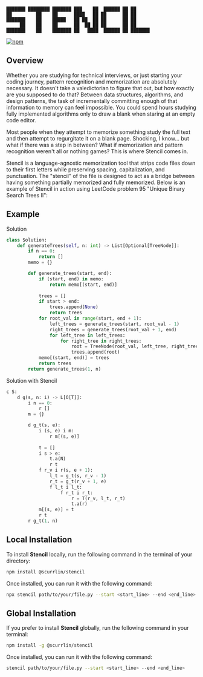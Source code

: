 ```

███████ ████████ ███████ ███    ██  ██████ ██ ██      
██         ██    ██      ████   ██ ██      ██ ██      
███████    ██    █████   ██ ██  ██ ██      ██ ██      
     ██    ██    ██      ██  ██ ██ ██      ██ ██      
███████    ██    ███████ ██   ████  ██████ ██ ███████ 

```

[![npm](https://img.shields.io/npm/dt/%40scurrlin%2Fstencil?style=flat&color=blue)](https://www.npmjs.com/package/@scurrlin/stencil)

## Overview

Whether you are studying for technical interviews, or just starting your coding journey, pattern recognition and memorization are absolutely necessary. It doesn't take a valedictorian to figure that out, but how exactly are you supposed to do that? Between data structures, algorithms, and design patterns, the task of incrementally committing enough of that information to memory can feel impossible. You could spend hours studying fully implemented algorithms only to draw a blank when staring at an empty code editor.

Most people when they attempt to memorize something study the full text and then attempt to regurgitate it on a blank page. Shocking, I know... but what if there was a step in between? What if memorization and pattern recognition weren't all or nothing games? This is where Stencil comes in.

Stencil is a language-agnostic memorization tool that strips code files down to their first letters while preserving spacing, capitalization, and punctuation. The "stencil" of the file is designed to act as a bridge between having something partially memorized and fully memorized. Below is an example of Stencil in action using LeetCode problem 95 "Unique Binary Search Trees II":

## Example

Solution

```python
class Solution:
    def generateTrees(self, n: int) -> List[Optional[TreeNode]]:
        if n == 0:
            return []        
        memo = {}

        def generate_trees(start, end):
            if (start, end) in memo:
                return memo[(start, end)]
            
            trees = []
            if start > end:
                trees.append(None)
                return trees            
            for root_val in range(start, end + 1):
                left_trees = generate_trees(start, root_val - 1)
                right_trees = generate_trees(root_val + 1, end)
                for left_tree in left_trees:
                    for right_tree in right_trees:
                        root = TreeNode(root_val, left_tree, right_tree)
                        trees.append(root)
            memo[(start, end)] = trees
            return trees
        return generate_trees(1, n)
```

Solution with Stencil

```python
c S:
    d g(s, n: i) -> L[O[T]]:
        i n == 0:
            r []        
        m = {}

        d g_t(s, e):
            i (s, e) i m:
                r m[(s, e)]
            
            t = []
            i s > e:
                t.a(N)
                r t            
            f r_v i r(s, e + 1):
                l_t = g_t(s, r_v - 1)
                r_t = g_t(r_v + 1, e)
                f l_t i l_t:
                    f r_t i r_t:
                        r = T(r_v, l_t, r_t)
                        t.a(r)
            m[(s, e)] = t
            r t
        r g_t(1, n)
```

## Local Installation

To install **Stencil** locally, run the following command in the terminal of your directory:

```bash
npm install @scurrlin/stencil
```

Once installed, you can run it with the following command:

```bash
npx stencil path/to/your/file.py --start <start_line> --end <end_line>
```

## Global Installation

If you prefer to install **Stencil** globally, run the following command in your terminal:

```bash
npm install -g @scurrlin/stencil
```

Once installed, you can run it with the following command:

```bash
stencil path/to/your/file.py --start <start_line> --end <end_line>
```